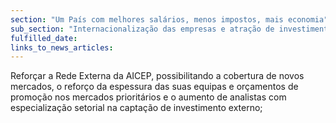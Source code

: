 ```yaml
---
section: "Um País com melhores salários, menos impostos, mais economia"
sub_section: "Internacionalização das empresas e atração de investimento estrangeiro"
fulfilled_date:
links_to_news_articles:
---
```


Reforçar a Rede Externa da AICEP, possibilitando a cobertura de novos mercados, o reforço da espessura das suas equipas e orçamentos de promoção nos mercados prioritários e o aumento de analistas com especialização setorial na captação de investimento externo;